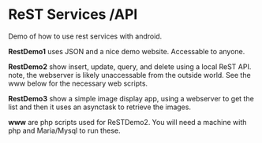ReST Services /API
===============
Demo of how to use rest services with android.

<b>RestDemo1</b>  uses JSON and a nice demo website.  Accessable to anyone.

<b>RestDemo2</b> show insert, update, query, and delete using a local ReST API.  note, the webserver is likely unaccessable from the outside world.  See the www below for the necessary web scripts.

<b>RestDemo3</b> show a simple image display app, using a webserver to get the list and then it uses an asynctask to retrieve the images.

<b>www</b> are php scripts used for ReSTDemo2.  You will need a machine with php and Maria/Mysql to run these.
